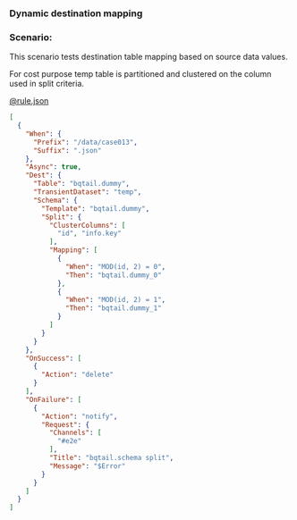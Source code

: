 ### Dynamic destination mapping

### Scenario:

This scenario tests destination table mapping based on source data values.

For cost purpose temp table is partitioned and clustered on the column used in split criteria.

[@rule.json](rule.json)
```json
[
  {
    "When": {
      "Prefix": "/data/case013",
      "Suffix": ".json"
    },
    "Async": true,
    "Dest": {
      "Table": "bqtail.dummy",
      "TransientDataset": "temp",
      "Schema": {
        "Template": "bqtail.dummy",
        "Split": {
          "ClusterColumns": [
            "id", "info.key"
          ],
          "Mapping": [
            {
              "When": "MOD(id, 2) = 0",
              "Then": "bqtail.dummy_0"
            },
            {
              "When": "MOD(id, 2) = 1",
              "Then": "bqtail.dummy_1"
            }
          ]
        }
      }
    },
    "OnSuccess": [
      {
        "Action": "delete"
      }
    ],
    "OnFailure": [
      {
        "Action": "notify",
        "Request": {
          "Channels": [
            "#e2e"
          ],
          "Title": "bqtail.schema split",
          "Message": "$Error"
        }
      }
    ]
  }
]
```
